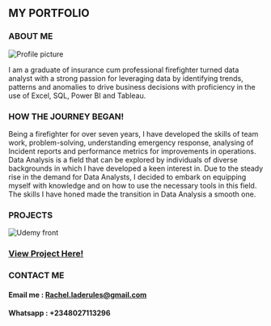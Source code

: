 ## MY PORTFOLIO

### ABOUT ME
![Profile picture](https://github.com/SEYI-FASE/Seyi-fase/assets/134503256/0f9968a5-4c46-49fd-bb97-ac59ff4c7148)

I am a graduate of insurance cum professional firefighter turned data analyst with a strong passion for leveraging data by identifying trends, patterns and anomalies to drive business decisions with proficiency in the use of Excel, SQL, Power BI and Tableau.

### HOW THE JOURNEY BEGAN!
Being a firefighter for over seven years, I have developed the skills of team work, problem-solving, understanding emergency response, analysing of Incident reports and performance metrics for improvements in operations. Data Analysis is a field that can be explored by individuals of diverse backgrounds in which I have developed a keen interest in. Due to the steady rise in the demand for Data Analysts, I decided to embark on equipping myself with knowledge and on how to use the necessary tools in this field. The skills I have honed made the transition in Data Analysis a smooth one.

### PROJECTS
![Udemy front ](https://github.com/SEYI-FASE/Seyi-fase/assets/134503256/7642cac3-a818-4ed5-932b-3acdbe56f47f)

### [View Project Here!](https://medium.com/@rachel.laderules/4e5459659ec7)

### CONTACT ME 
#### Email me : Rachel.laderules@gmail.com
#### Whatsapp : +2348027113296

<!--
**SEYI-FASE/Seyi-fase** is a ✨ _special_ ✨ repository because its `README.md` (this file) appears on your GitHub profile.

Here are some ideas to get you started:

- 🔭 I’m currently working on ...
- 🌱 I’m currently learning ...
- 👯 I’m looking to collaborate on ...
- 🤔 I’m looking for help with ...
- 💬 Ask me about ...
- 📫 How to reach me: ...
- 😄 Pronouns: ...
- ⚡ Fun fact: ...
-->
